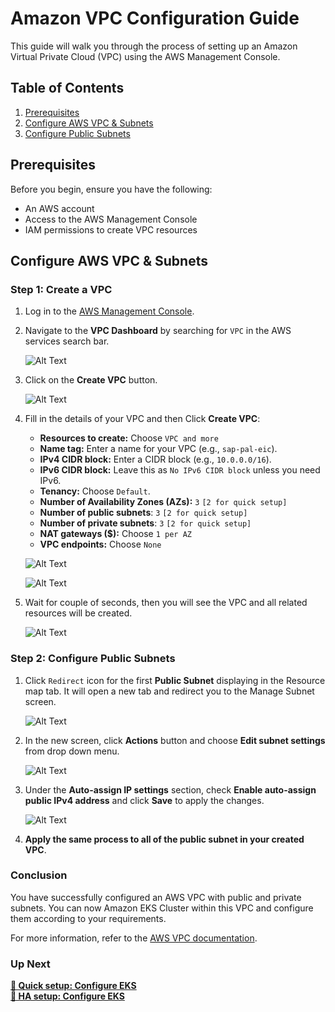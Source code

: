 # Amazon VPC Configuration Guide

This guide will walk you through the process of setting up an Amazon Virtual Private Cloud (VPC) using the AWS Management Console.

## Table of Contents

1. [Prerequisites](#prerequisites)
2. [Configure AWS VPC & Subnets](#step-1-create-a-vpc)
3. [Configure Public Subnets](#step-2-configure-public-subnets)

## Prerequisites

Before you begin, ensure you have the following:

- An AWS account
- Access to the AWS Management Console
- IAM permissions to create VPC resources

## Configure AWS VPC & Subnets

### Step 1: Create a VPC

1. Log in to the [AWS Management Console](https://aws.amazon.com/console/).

2. Navigate to the **VPC Dashboard** by searching for `VPC` in the AWS services search bar.

   ![Alt Text](/assets/aws/ha-mode/search-vpc.png)

3. Click on the **Create VPC** button.

   ![Alt Text](/assets/aws/ha-mode/create-vpc-1.png)

4. Fill in the details of your VPC and then Click **Create VPC**:

   - **Resources to create:** Choose `VPC and more`
   - **Name tag:** Enter a name for your VPC (e.g., `sap-pal-eic`).
   - **IPv4 CIDR block:** Enter a CIDR block (e.g., `10.0.0.0/16`).
   - **IPv6 CIDR block:** Leave this as `No IPv6 CIDR block` unless you need IPv6.
   - **Tenancy:** Choose `Default`.
   - **Number of Availability Zones (AZs):** `3` `[2 for quick setup]`
   - **Number of public subnets**: `3` `[2 for quick setup]`
   - **Number of private subnets**: `3` `[2 for quick setup]`
   - **NAT gateways ($):** Choose `1 per AZ`
   - **VPC endpoints:** Choose `None`

   ![Alt Text](/assets/aws/ha-mode/create-vpc-2.png)

   ![Alt Text](/assets/aws/ha-mode/create-vpc-3.png)

5. Wait for couple of seconds, then you will see the VPC and all related resources will be created.

   ![Alt Text](/assets/aws/ha-mode/create-vpc-4.png)

### Step 2: Configure Public Subnets

1. Click `Redirect` icon for the first **Public Subnet** displaying in the Resource map tab. It will open a new tab and redirect you to the Manage Subnet screen.

   ![Alt Text](/assets/aws/ha-mode/config-subnet-1.png)

2. In the new screen, click **Actions** button and choose **Edit subnet settings** from drop down menu.

   ![Alt Text](/assets/aws/ha-mode/config-subnet-2.png)

3. Under the **Auto-assign IP settings** section, check **Enable auto-assign public IPv4 address** and click **Save** to apply the changes.

   ![Alt Text](/assets/aws/ha-mode/config-subnet-3.png)

4. **Apply the same process to all of the public subnet in your created VPC**.

### Conclusion

You have successfully configured an AWS VPC with public and private subnets. You can now Amazon EKS Cluster within this VPC and configure them according to your requirements.

For more information, refer to the [AWS VPC documentation](https://docs.aws.amazon.com/vpc/latest/userguide/what-is-amazon-vpc.html).

### Up Next

[**🔗 Quick setup: Configure EKS**](/aws/high-availability-setup/step2-configure-eks.md) <br/>
[**🔗 HA setup: Configure EKS**](/aws/high-availability-setup/step2-configure-eks.md)
